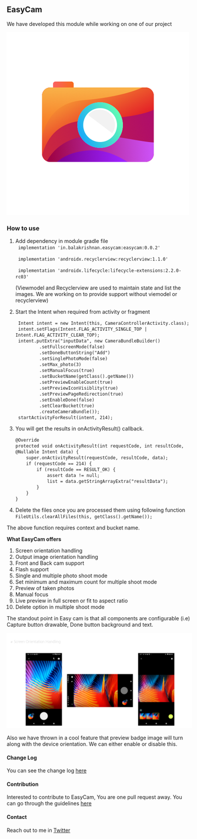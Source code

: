 ## EasyCam

We have developed this module while working on one of our project

![](images/easy_cam_logo.png)

### How to use
1. Add dependency in module gradle file  
   ` implementation 'in.balakrishnan.easycam:easycam:0.0.2'`
   
   ` implementation 'androidx.recyclerview:recyclerview:1.1.0'`
   
   ` implementation 'androidx.lifecycle:lifecycle-extensions:2.2.0-rc03'`
   
   (Viewmodel and Recyclerview are used to maintain state and list the images. We are working on to provide support without viemodel or recyclerview)
   
2. Start the Intent when required from activity or fragment 

        Intent intent = new Intent(this, CameraControllerActivity.class);
        intent.setFlags(Intent.FLAG_ACTIVITY_SINGLE_TOP | Intent.FLAG_ACTIVITY_CLEAR_TOP);
        intent.putExtra("inputData", new CameraBundleBuilder()
                .setFullscreenMode(false)
                .setDoneButtonString("Add")
                .setSinglePhotoMode(false)
                .setMax_photo(3)
                .setManualFocus(true)
                .setBucketName(getClass().getName())
                .setPreviewEnableCount(true)
                .setPreviewIconVisiblity(true)
                .setPreviewPageRedirection(true)
                .setEnableDone(false)
                .setClearBucket(true)
                .createCameraBundle());
        startActivityForResult(intent, 214);
  
 3. You will get the results in onActivityResult() callback. 
 
 
    ```
    @Override
    protected void onActivityResult(int requestCode, int resultCode, @Nullable Intent data) {
        super.onActivityResult(requestCode, resultCode, data);
        if (requestCode == 214) {
            if (resultCode == RESULT_OK) {
                assert data != null;
                list = data.getStringArrayExtra("resultData");
            }
        }
    }
4. Delete the files once you are processed them using following function 
`FileUtils.clearAllFiles(this, getClass().getName());`

The above function requires context and bucket name. 

**What EasyCam offers**
1. Screen orientation handling
2. Output image orientation handling
3. Front and Back cam support
4. Flash support 
5. Single and multiple photo shoot mode
6. Set minimum and maximum count for multiple shoot mode
7. Preview of taken photos
8. Manual focus
9. Live preview in full screen or fit to aspect ratio
10. Delete option in multiple shoot mode  

The standout point in Easy cam is that all components are configurable
(i.e) Capture button drawable, Done button background and text.
 

![](images/orientation_handling.png)

Also we have thrown in a cool feature that preview badge image will turn
along with the device orientation. We can either enable or disable this. 

#### Change Log
You can see the change log [here](changeLog/ChangeLog.md)

#### Contribution 
Interested to contribute to EasyCam, You are one pull request away. 
You can go through the guidelines [here](CONTRIBUTING.md)

#### Contact 
Reach out to me in [Twitter](https://twitter.com/BalakrishnanPT)



